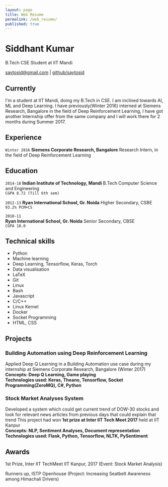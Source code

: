 ```yaml
---
layout: page
title: Web Resume
permalink: /web_resume/
published: true
---
```

# Siddhant Kumar
B.Tech CSE Student at IIT Mandi

<div id="webaddress">
<a href="mailto:saytosid@gmail.com">saytosid@gmail.com</a>
|
<i class="fa fa-github"></i> <a href="http://github.com/saytosid">github/saytosid</a>
</div>


## Currently

I'm a student at IIT Mandi, doing my B.Tech in CSE. I am inclined towards AI, ML and Deep Learning. I have previously(Winter 2016) interned at Siemens Research, Bangalore in the field of Deep Reinforcement Learning, I have got another Internship offer from the same company and I will work there for 2 months during Summer 2017.
## Experience

`Winter 2016` 
__Siemens Corporate Research, Bangalore__  Research Intern, in the field of Deep Reinforcement Learning

## Education

`2014-18`
__Indian Institute of Technology, Mandi__  B.Tech Computer Science and Engineering  
`CGPA 8.72 (Till 6th sem)`

`2012-13`
__Ryan International School, Gr. Noida__ Higher Secondary, CSBE  
`93.2% PCM+CS`  

`2010-11`  
__Ryan International School, Gr. Noida__ Senior Secondary, CBSE  
`CGPA 10.0`


## Technical skills

* Python
* Machine learning
* Deep Learning, Tensorflow, Keras, Torch
* Data visualisation
* LaTeX
* Git
* Linux
* Bash
* Javascript
* C/C++
* Linux Kernel
* Docker
* Socket Programming
* HTML, CSS

## Projects

### Building Automation using Deep Reinforcement Learning  
Applied Deep Q Learning in a Building Automation use case during my internship at Siemens Corporate Research, Bangalore (Winter 2017)  
**Concepts: Deep Q Learning, Game playing**  
**Technologies used: Keras, Theano, Tensorflow, Socket Programming(ZeroMQ), C#, Python**  

### Stock Market Analyses System  
Developed a system which could get current trend of DOW-30 stocks and look for relevant news articles from previous days that could explain that trend 
This project had won **1st prize at Inter IIT Tech Meet 2017** held at IIT Kanpur  
**Concepts: NLP, Sentiment Analyses, Document representation**  
**Technologies used: Flask, Python, Tensorflow, NLTK, PySentiment** 


## Awards

1st Prize, Inter IIT TechMeet IIT Kanpur, 2017 (Event: Stock Market Analysis)  

Runners up, ISTP Openhouse (Project: Increasing Seatbelt Awareness among Himachali Drivers)  
